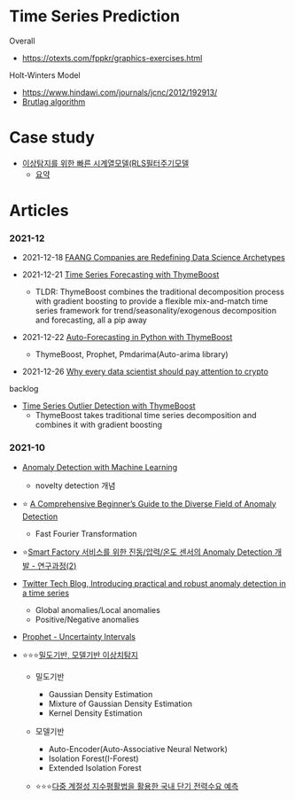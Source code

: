 
# Time Series Prediction 
Overall
- https://otexts.com/fppkr/graphics-exercises.html

Holt-Winters Model
- https://www.hindawi.com/journals/jcnc/2012/192913/
- [Brutlag algorithm](https://annals-csis.org/proceedings/2012/pliks/118.pdf)


# Case study

- [이상탐지를 위한 빠른 시계열모델(RLS필터주기모델](https://www.intelligencelabs.tech/4752f552-7c2c-4073-806f-790e30a51296)
	- [요약](https://drive.google.com/drive/u/2/folders/1Ne-dFme5J1Wces-Bb_WcmlMKVLpjUGJT)




# Articles

### 2021-12

- 2021-12-18 [FAANG Companies are Redefining Data Science Archetypes](https://towardsdatascience.com/faang-companies-are-redefining-data-science-archetypes-a1285241b599)
    
- 2021-12-21 [Time Series Forecasting with ThymeBoost](https://towardsdatascience.com/thymeboost-a0529353bf34)
    - TLDR: ThymeBoost combines the traditional decomposition process with gradient boosting to provide a flexible mix-and-match time series framework for trend/seasonality/exogenous decomposition and forecasting, all a pip away

- 2021-12-22 [Auto-Forecasting in Python with ThymeBoost](https://towardsdatascience.com/auto-forecasting-in-python-with-thymeboost-8bc9bd466998)
    - ThymeBoost, Prophet, Pmdarima(Auto-arima library)  
  
- 2021-12-26 [Why every data scientist should pay attention to crypto](https://towardsdatascience.com/why-every-data-scientist-should-pay-attention-to-crypto-39b4c25ff319)

backlog
- [Time Series Outlier Detection with ThymeBoost](https://towardsdatascience.com/time-series-outlier-detection-with-thymeboost-ec2046e17458)
    - ThymeBoost takes traditional time series decomposition and combines it with gradient boosting

### 2021-10 

- [Anomaly Detection with Machine Learning](https://medium.com/mlearning-ai/anomaly-detection-with-machine-learning-8fa942fb5adc)
	- novelty detection 개념
- ⭐️ [A Comprehensive Beginner’s Guide to the Diverse Field of Anomaly Detection](https://towardsdatascience.com/a-comprehensive-beginners-guide-to-the-diverse-field-of-anomaly-detection-8c818d153995) 
	- Fast Fourier Transformation
- ⭐️[Smart Factory 서비스를 위한 진동/압력/온도 센서의 Anomaly Detection 개발 - 연구과정(2)](https://devocean.sk.com/blog/techBoardDetail.do?page=&query=&ID=163325&searchData=AI+Fellowship&subIndex=&idList=%5B163325%2C+163213%5D)
- [Twitter Tech Blog, Introducing practical and robust anomaly detection in a time series](https://blog.twitter.com/engineering/en_us/a/2015/introducing-practical-and-robust-anomaly-detection-in-a-time-series)
	- Global anomalies/Local anomalies
	- Positive/Negative anomalies
- [Prophet - Uncertainty Intervals](https://facebook.github.io/prophet/docs/uncertainty_intervals.html)

- ⭐️⭐️⭐️[밀도기반, 모델기반 이상치탐지](https://github.com/pilsung-kang/Machine-Learning-Basics-Bflysoft/blob/master/Lecture%2010_Anomaly%20Detection.pdf)
	- 밀도기반
		- Gaussian Density Estimation
		- Mixture of Gaussian Density Estimation
		- Kernel Density Estimation
	- 모델기반
		- Auto-Encoder(Auto-Associative Neural Network)
		- Isolation Forest(I-Forest)
		- Extended Isolation Forest
	
	- ⭐️⭐️⭐️[다중 계절성 지수평활법을 활용한 국내 단기 전력수요 예측](http://www.keei.re.kr/web_keei/d_results.nsf/0/79400012C46DE29549257C5E004526D9/$file/%EA%B8%B0%EB%B3%B8%202013-06%20%EB%8B%A4%EC%A4%91%20%EA%B3%84%EC%A0%88%EC%84%B1%20%EC%A7%80%EC%88%98%ED%8F%89%ED%99%9C%EB%B2%95%EC%9D%84%20%ED%99%9C%EC%9A%A9%ED%95%9C%20%EA%B5%AD%EB%82%B4%20%EB%8B%A8%EA%B8%B0%20%EC%A0%84%EB%A0%A5%EC%88%98%EC%9A%94%20%EC%98%88%EC%B8%A1.pdf)

